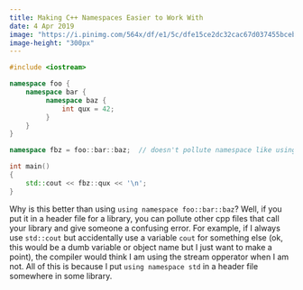 ```yaml
---
title: Making C++ Namespaces Easier to Work With
date: 4 Apr 2019
image: "https://i.pinimg.com/564x/df/e1/5c/dfe15ce2dc32cac67d037455bceb241d.jpg"
image-height: "300px"
---
```


```cpp
#include <iostream>

namespace foo {
    namespace bar {
         namespace baz {
             int qux = 42;
         }
    }
}

namespace fbz = foo::bar::baz;  // doesn't pollute namespace like using does

int main()
{
    std::cout << fbz::qux << '\n';
}
```

Why is this better than using `using namespace foo::bar::baz`? Well, if you put
it in a header file for a library, you can pollute other cpp files that call
your library and give someone a confusing error. For example, if I always use
`std::cout` but accidentally use a variable `cout` for something else (ok, this
would be a dumb variable or object name but I just want to make a point), the
compiler would think I am using the stream opperator when I am not. All of this
is because I put `using namespace std` in a header file somewhere in some
library.
